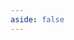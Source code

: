 ```yaml
---
aside: false
---
```


<script setup>
    import software from './components/studyPlanItem.vue'
</script>

<software/>
